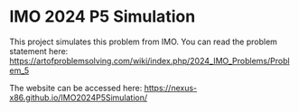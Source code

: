 # IMO 2024 P5 Simulation

This project simulates this problem from IMO. You can read the problem statement here: https://artofproblemsolving.com/wiki/index.php/2024_IMO_Problems/Problem_5 

The website can be accessed here: https://nexus-x86.github.io/IMO2024P5Simulation/
